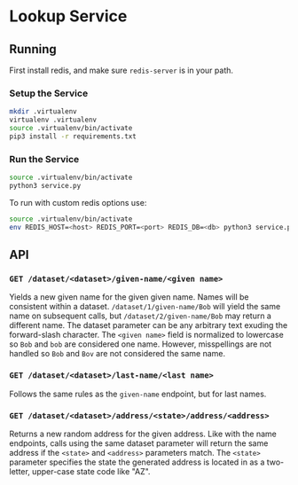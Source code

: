 # Lookup Service

## Running

First install redis, and make sure `redis-server` is in your path.

### Setup the Service

```bash
mkdir .virtualenv
virtualenv .virtualenv
source .virtualenv/bin/activate
pip3 install -r requirements.txt
```

### Run the Service

```bash
source .virtualenv/bin/activate
python3 service.py
```

To run with custom redis options use:

```bash
source .virtualenv/bin/activate
env REDIS_HOST=<host> REDIS_PORT=<port> REDIS_DB=<db> python3 service.py
```

## API

### `GET /dataset/<dataset>/given-name/<given name>`

Yields a new given name for the given given name. Names will be consistent within
a dataset. `/dataset/1/given-name/Bob` will yield the same name on subsequent
calls, but `/dataset/2/given-name/Bob` may return a different name. The dataset
parameter can be any arbitrary text exuding the forward-slash character. The
`<given name>` field is normalized to lowercase so `Bob` and `bob` are considered
one name. However, misspellings are not handled so `Bob` and `Bov` are not considered
the same name.

### `GET /dataset/<dataset>/last-name/<last name>`

Follows the same rules as the `given-name` endpoint, but for last names.

### `GET /dataset/<dataset>/address/<state>/address/<address>`

Returns a new random address for the given address. Like with the name endpoints,
calls using the same dataset parameter will return the same address if the `<state>`
and `<address>` parameters match. The `<state>` parameter specifies the state the
generated address is located in as a two-letter, upper-case state code like "AZ".
